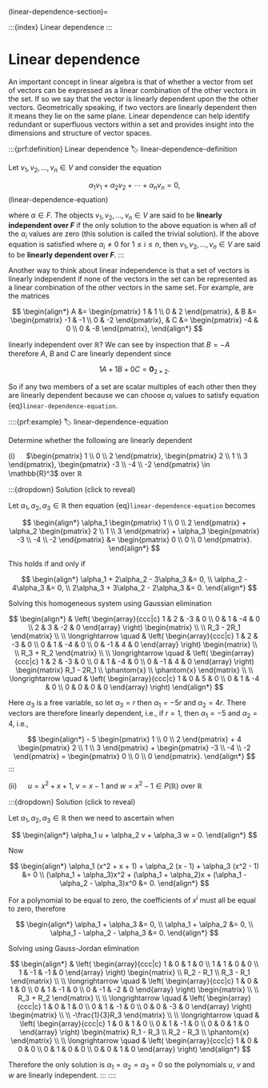 (linear-dependence-section)=

:::{index} Linear dependence
:::

# Linear dependence

An important concept in linear algebra is that of whether a vector from set of vectors can be expressed as a linear combination of the other vectors in the set. If so we say that the vector is linearly dependent upon the the other vectors. Geometrically speaking, if two vectors are linearly dependent then it means they lie on the same plane. Linear dependence can help identify redundant or superfluous vectors within a set and provides insight into the dimensions and structure of vector spaces.

:::{prf:definition} Linear dependence
:label: linear-dependence-definition

Let $v_1, v_2, \ldots, v_n \in V$ and consider the equation

$$ \alpha_1 v_1 + \alpha_2 v_2 + \cdots + \alpha_n v_n = 0, $$(linear-dependence-equation)

where $\alpha \in F$. The objects $v_1, v_2, \ldots, v_n \in V$ are said to be **linearly independent over $F$** if the only solution to the above equation is when all of the $\alpha_i$ values are zero (this solution is called the trivial solution). If the above equation is satisfied where $\alpha_i \neq 0$ for $1 \leq i \leq n$, then $v_1, v_2, \ldots, v_n \in V$ are said to be **linearly dependent over $F$**.
:::

Another way to think about linear independence is that a set of vectors is linearly independent if none of the vectors in the set can be represented as a linear combination of the other vectors in the same set. For example, are the matrices

$$ \begin{align*}
    A &= \begin{pmatrix} 1 & 1 \\ 0 & 2 \end{pmatrix}, &
    B &= \begin{pmatrix} -1 & -1 \\ 0 & -2 \end{pmatrix}, &
    C &= \begin{pmatrix} -4 & 0 \\ 0 & -8 \end{pmatrix},
\end{align*} $$

linearly independent over $\mathbb{R}$? We can see by inspection that $B = -A$ therefore $A$, $B$ and $C$ are linearly dependent since

$$ 1A + 1B + 0C = \mathbf{0}_{2\times 2}. $$

So if any two members of a set are scalar multiples of each other then they are linearly dependent because we can choose $\alpha_i$ values to satisfy equation {eq}`linear-dependence-equation`.

::::{prf:example}
:label: linear-dependence-equation

Determine whether the following are linearly dependent

(i) &emsp; $\begin{pmatrix} 1 \\ 0 \\ 2 \end{pmatrix}, \begin{pmatrix} 2 \\ 1 \\ 3 \end{pmatrix}, \begin{pmatrix} -3 \\ -4 \\ -2 \end{pmatrix} \in \mathbb{R}^3$ over $\mathbb{R}$

:::{dropdown} Solution (click to reveal)

Let $\alpha_1, \alpha_2, \alpha_3 \in \mathbb{R}$ then equation {eq}`linear-dependence-equation` becomes

$$ \begin{align*}
    \alpha_1 \begin{pmatrix} 1 \\ 0 \\ 2 \end{pmatrix} + 
    \alpha_2 \begin{pmatrix} 2 \\ 1 \\ 3 \end{pmatrix} + 
    \alpha_3 \begin{pmatrix} -3 \\ -4 \\ -2 \end{pmatrix} &= 
    \begin{pmatrix} 0 \\ 0 \\ 0 \end{pmatrix}.
\end{align*} $$

This holds if and only if

$$ \begin{align*}
    \alpha_1 + 2\alpha_2 - 3\alpha_3 &= 0, \\
    \alpha_2 - 4\alpha_3 &= 0, \\
    2\alpha_3 + 3\alpha_2 - 2\alpha_3 &= 0.
\end{align*} $$

Solving this homogeneous system using Gaussian elimination

$$ \begin{align*}
    & \left( \begin{array}{ccc|c}
        1 & 2 & -3 & 0 \\
        0 & 1 & -4 & 0 \\
        2 & 3 & -2 & 0
    \end{array} \right)
    \begin{matrix} \\ \\ R_3 - 2R_1 \end{matrix} \\ \\
    \longrightarrow \quad &
    \left( \begin{array}{ccc|c}
        1 & 2 & -3 & 0 \\
        0 & 1 & -4 & 0 \\
        0 & -1 & 4 & 0
    \end{array} \right)
    \begin{matrix} \\ \\ R_3 + R_2 \end{matrix} \\ \\
    \longrightarrow \quad &
    \left( \begin{array}{ccc|c}
        1 & 2 & -3 & 0 \\
        0 & 1 & -4 & 0 \\
        0 & -1 & 4 & 0
    \end{array} \right)
    \begin{matrix} R_1 - 2R_1 \\ \phantom{x} \\ \phantom{x} \end{matrix} \\ \\
    \longrightarrow \quad &
    \left( \begin{array}{ccc|c}
        1 & 0 & 5 & 0 \\
        0 & 1 & -4 & 0 \\
        0 & 0 & 0 & 0
    \end{array} \right)
\end{align*} $$

Here $\alpha_3$ is a free variable, so let $\alpha_3 = r$ then $\alpha_1 = -5r$ and $\alpha_2 = 4r$. There vectors are therefore linearly dependent, i.e., if $r = 1$, then $\alpha_1 = -5$ and $\alpha_2 = 4$, i.e.,

$$ \begin{align*}
    - 5 \begin{pmatrix} 1 \\ 0 \\ 2 \end{pmatrix}
    + 4 \begin{pmatrix} 2 \\ 1 \\ 3 \end{pmatrix}
    + \begin{pmatrix} -3 \\ -4 \\ -2 \end{pmatrix} =
    \begin{pmatrix} 0 \\ 0 \\ 0 \end{pmatrix}.
\end{align*} $$
:::

(ii) &emsp; $u = x^2 + x + 1$, $v = x - 1$ and $w = x^2 - 1 \in P(\mathbb{R})$ over $\mathbb{R}$

:::{dropdown} Solution (click to reveal)

Let $\alpha_1, \alpha_2, \alpha_3 \in \mathbb{R}$ then we need to ascertain when

$$ \begin{align*}
    \alpha_1 u + \alpha_2 v + \alpha_3 w = 0.
\end{align*} $$

Now

$$ \begin{align*}
    \alpha_1 (x^2 + x + 1) + \alpha_2 (x - 1) + \alpha_3 (x^2 - 1) &= 0 \\
    (\alpha_1 + \alpha_3)x^2 + (\alpha_1 + \alpha_2)x + (\alpha_1 - \alpha_2 - \alpha_3)x^0 &= 0.
\end{align*} $$

For a polynomial to be equal to zero, the coefficients of $x^i$ must all be equal to zero, therefore

$$ \begin{align*}
    \alpha_1 + \alpha_3 &= 0, \\
    \alpha_1 + \alpha_2 &= 0, \\
    \alpha_1 - \alpha_2 - \alpha_3 &= 0.
\end{align*} $$

Solving using Gauss-Jordan elimination

$$ \begin{align*}
    & \left( \begin{array}{ccc|c}
        1 & 0 & 1 & 0 \\
        1 & 1 & 0 & 0 \\
        1 & -1 & -1 & 0
    \end{array} \right)
    \begin{matrix} \\ R_2 - R_1 \\ R_3 - R_1 \end{matrix} \\ \\
    \longrightarrow \quad &
    \left( \begin{array}{ccc|c}
        1 & 0 & 1 & 0 \\
        0 & 1 & -1 & 0 \\
        0 & -1 & -2 & 0
    \end{array} \right)
    \begin{matrix} \\  \\ R_3 + R_2 \end{matrix} \\ \\
    \longrightarrow \quad &
    \left( \begin{array}{ccc|c}
        1 & 0 & 1 & 0 \\
        0 & 1 & -1 & 0 \\
        0 & 0 & -3 & 0
    \end{array} \right)
    \begin{matrix} \\  \\ -\frac{1}{3}R_3 \end{matrix} \\ \\
    \longrightarrow \quad &
    \left( \begin{array}{ccc|c}
        1 & 0 & 1 & 0 \\
        0 & 1 & -1 & 0 \\
        0 & 0 & 1 & 0
    \end{array} \right)
    \begin{matrix} R_1 - R_3 \\ R_2 - R_3 \\ \phantom{x} \end{matrix}  \\ \\
    \longrightarrow \quad &
    \left( \begin{array}{ccc|c}
        1 & 0 & 0 & 0 \\
        0 & 1 & 0 & 0 \\
        0 & 0 & 1 & 0
    \end{array} \right)
\end{align*} $$

Therefore the only solution is $\alpha_1 = \alpha_2 = \alpha_3 = 0$ so the polynomials $u$, $v$ and $w$ are linearly independent.
:::
::::
